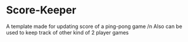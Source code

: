# Score-Keeper
A template made for updating score of a ping-pong game /n
Also can be used to keep track of other kind of 2 player games
